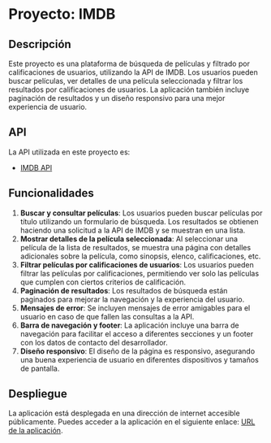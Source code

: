 # Proyecto: IMDB

## Descripción
Este proyecto es una plataforma de búsqueda de películas y filtrado por calificaciones de usuarios, utilizando la API de IMDB. Los usuarios pueden buscar películas, ver detalles de una película seleccionada y filtrar los resultados por calificaciones de usuarios. La aplicación también incluye paginación de resultados y un diseño responsivo para una mejor experiencia de usuario.

## API
La API utilizada en este proyecto es:
- [IMDB API](https://developer.imdb.com/)

## Funcionalidades
1. **Buscar y consultar películas**: Los usuarios pueden buscar películas por título utilizando un formulario de búsqueda. Los resultados se obtienen haciendo una solicitud a la API de IMDB y se muestran en una lista.
2. **Mostrar detalles de la película seleccionada**: Al seleccionar una película de la lista de resultados, se muestra una página con detalles adicionales sobre la película, como sinopsis, elenco, calificaciones, etc.
3. **Filtrar películas por calificaciones de usuarios**: Los usuarios pueden filtrar las películas por calificaciones, permitiendo ver solo las películas que cumplen con ciertos criterios de calificación.
4. **Paginación de resultados**: Los resultados de búsqueda están paginados para mejorar la navegación y la experiencia del usuario.
5. **Mensajes de error**: Se incluyen mensajes de error amigables para el usuario en caso de que fallen las consultas a la API.
6. **Barra de navegación y footer**: La aplicación incluye una barra de navegación para facilitar el acceso a diferentes secciones y un footer con los datos de contacto del desarrollador.
7. **Diseño responsivo**: El diseño de la página es responsivo, asegurando una buena experiencia de usuario en diferentes dispositivos y tamaños de pantalla.

## Despliegue
La aplicación está desplegada en una dirección de internet accesible públicamente. Puedes acceder a la aplicación en el siguiente enlace: [URL de la aplicación](https://tu-aplicacion-desplegada.com).
